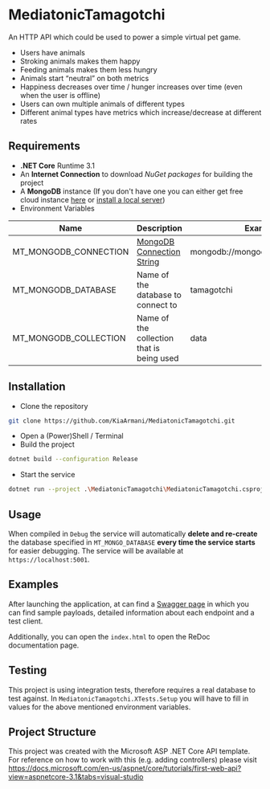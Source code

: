 # MediatonicTamagotchi
An HTTP API which could be used to power a simple virtual pet game.

- Users have animals 
- Stroking animals makes them happy  
- Feeding animals makes them less hungry 
- Animals start “neutral” on both metrics 
- Happiness decreases over time / hunger increases over time (even when the user is offline) 
- Users can own multiple animals of different types 
- Different animal types have metrics which increase/decrease at different rates

## Requirements

- **.NET Core** Runtime 3.1
- An **Internet Connection** to download *NuGet packages* for building the project
- A **MongoDB** instance (If you don't have one you can either get free cloud instance [here](https://www.mongodb.com/cloud/atlas/register) or [install a local server](https://docs.mongodb.com/manual/installation/))
- Environment Variables

Name|Description|Example Value
----------|----------|----------
MT_MONGODB_CONNECTION|[MongoDB Connection String](https://docs.mongodb.com/manual/reference/connection-string/)|mongodb://mongodb0.example.com:27017
MT_MONGODB_DATABASE|Name of the database to connect to|tamagotchi
MT_MONGODB_COLLECTION|Name of the collection that is being used|data

## Installation

- Clone the repository

```sh
git clone https://github.com/KiaArmani/MediatonicTamagotchi.git
```

- Open a (Power)Shell / Terminal
- Build the project

```sh
dotnet build --configuration Release
```
- Start the service

```sh
dotnet run --project .\MediatonicTamagotchi\MediatonicTamagotchi.csproj
```

## Usage

When compiled in `Debug` the service will automatically **delete and re-create** the database specified in `MT_MONGO_DATABASE` **every time the service starts** for easier debugging.
The service will be available at `https://localhost:5001`.

## Examples

After launching the application, at can find a [Swagger page](https://localhost:5001/swagger) in which you can find sample payloads, detailed information about each endpoint and a test client. 

Additionally, you can open the `index.html` to open the ReDoc documentation page.

## Testing

This project is using integration tests, therefore requires a real database to test against.
In `MediatonicTamagotchi.XTests.Setup` you will have to fill in values for the above mentioned environment variables.

## Project Structure

This project was created with the Microsoft ASP .NET Core API template. For reference on how to work with this (e.g. adding controllers) please visit https://docs.microsoft.com/en-us/aspnet/core/tutorials/first-web-api?view=aspnetcore-3.1&tabs=visual-studio
